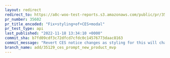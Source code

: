 ```yaml
---
layout: redirect
redirect_to: https://a8c-woo-test-reports.s3.amazonaws.com/public/pr/35602/api/index.html
pr_number: 35602
pr_title_encoded: "Fix+styling+of+CES+modal"
pr_test_type: api
last_published: "2022-11-18 13:34:10 +0000"
commit_sha: b7fd09cdf3c72dfcd7cfdc0c14576773daac8163
commit_message: "Revert CES notice changes as styling for this will change"
branch_name: add/35129_ces_prompt_new_product_mvp
---
```


